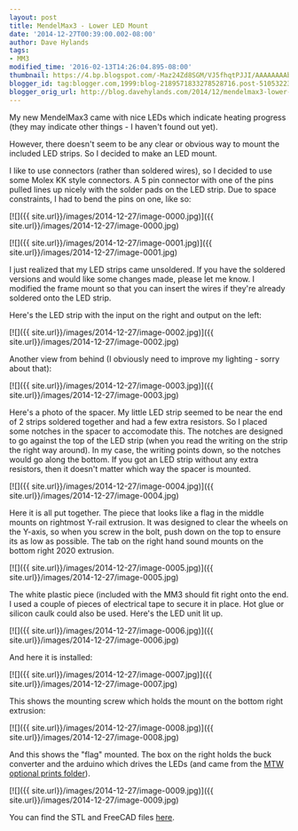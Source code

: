 ```yaml
---
layout: post
title: MendelMax3 - Lower LED Mount
date: '2014-12-27T00:39:00.002-08:00'
author: Dave Hylands
tags:
- MM3
modified_time: '2016-02-13T14:26:04.895-08:00'
thumbnail: https://4.bp.blogspot.com/-Maz24Zd8SGM/VJ5fhqtPJJI/AAAAAAAAb6o/uW0hCYr2dL4/s72-c/IMG_20141226_221826~2.jpg
blogger_id: tag:blogger.com,1999:blog-2189571833278528716.post-5105322312054472078
blogger_orig_url: http://blog.davehylands.com/2014/12/mendelmax3-lower-led-mount.html
---
```


My new MendelMax3 came with nice LEDs which indicate heating progress (they
may indicate other things - I haven't found out yet).

However, there doesn't seem to be any clear or obvious way to mount the
included LED strips. So I decided to make an LED mount.

I like to use connectors (rather than soldered wires), so I decided to use
some Molex KK style connectors. A 5 pin connector with one of the pins pulled
lines up nicely with the solder pads on the LED strip. Due to space
constraints, I had to bend the pins on one, like so:


[![]({{ site.url}}/images/2014-12-27/image-0000.jpg)]({{ site.url}}/images/2014-12-27/image-0000.jpg)

[![]({{ site.url}}/images/2014-12-27/image-0001.jpg)]({{ site.url}}/images/2014-12-27/image-0001.jpg)


I just realized that my LED strips came unsoldered. If you have the soldered
versions and would like some changes made, please let me know. I modified the
frame mount so that you can insert the wires if they're already soldered onto
the LED strip.

Here's the LED strip with the input on the right and output on the left:

[![]({{ site.url}}/images/2014-12-27/image-0002.jpg)]({{ site.url}}/images/2014-12-27/image-0002.jpg)


Another view from behind (I obviously need to improve my lighting - sorry
about that):

[![]({{ site.url}}/images/2014-12-27/image-0003.jpg)]({{ site.url}}/images/2014-12-27/image-0003.jpg)

Here's a photo of the spacer. My little LED strip seemed to be near the end of
2 strips soldered together and had a few extra resistors. So I placed some
notches in the spacer to accomodate this. The notches are designed to go
against the top of the LED strip (when you read the writing on the strip the
right way around). In my case, the writing points down, so the notches would
go along the bottom. If you got an LED strip without any extra resistors, then
it doesn't matter which way the spacer is mounted.

[![]({{ site.url}}/images/2014-12-27/image-0004.jpg)]({{ site.url}}/images/2014-12-27/image-0004.jpg)

Here it is all put together. The piece that looks like a flag in the middle
mounts on rightmost Y-rail extrusion. It was designed to clear the wheels on
the Y-axis, so when you screw in the bolt, push down on the top to ensure its
as low as possible. The tab on the right hand sound mounts on the bottom right
2020 extrusion.

[![]({{ site.url}}/images/2014-12-27/image-0005.jpg)]({{ site.url}}/images/2014-12-27/image-0005.jpg)

The white plastic piece (included with the MM3 should fit right onto the end.
I used a couple of pieces of electrical tape to secure it in place. Hot glue
or silicon caulk could also be used. Here's the LED unit lit up.

[![]({{ site.url}}/images/2014-12-27/image-0006.jpg)]({{ site.url}}/images/2014-12-27/image-0006.jpg)

And here it is installed:

[![]({{ site.url}}/images/2014-12-27/image-0007.jpg)]({{ site.url}}/images/2014-12-27/image-0007.jpg)


This shows the mounting screw which holds the mount on the bottom right
extrusion:

[![]({{ site.url}}/images/2014-12-27/image-0008.jpg)]({{ site.url}}/images/2014-12-27/image-0008.jpg)


And this shows the "flag" mounted. The box on the right holds the buck
converter and the arduino which drives the LEDs (and came from the [MTW
optional prints folder](https://www.dropbox.com/sh/n0nhcj3mzdy72nd/AADoFNxD-1T5E8Ehf8lfMb_Da/Release%20printed%20parts/Optional%20Prints?dl=0)).

[![]({{ site.url}}/images/2014-12-27/image-0009.jpg)]({{ site.url}}/images/2014-12-27/image-0009.jpg)


You can find the STL and FreeCAD files
[here](http://www.thingiverse.com/thing:1340467).


